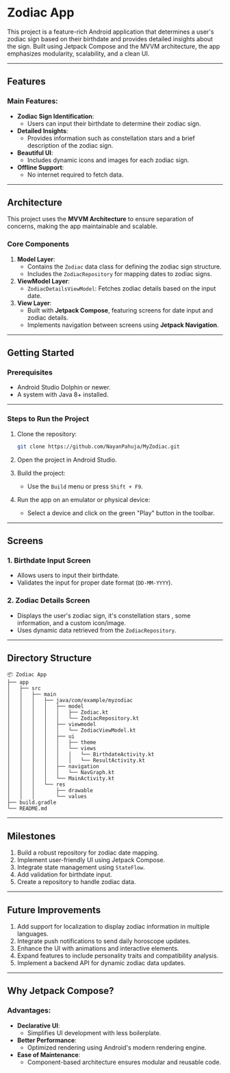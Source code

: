 # Zodiac App

This project is a feature-rich Android application that determines a user's zodiac sign based on their birthdate and provides detailed insights about the sign. Built using Jetpack Compose and the MVVM architecture, the app emphasizes modularity, scalability, and a clean UI.

----------

## Features

### Main Features:

-   **Zodiac Sign Identification**:
    -   Users can input their birthdate to determine their zodiac sign.
-   **Detailed Insights**:
    -   Provides information such as constellation stars and a brief description of the zodiac sign.
-   **Beautiful UI**:
    -   Includes dynamic icons and images for each zodiac sign.
-   **Offline Support**:
    -   No internet required to fetch data.

----------

## Architecture

This project uses the **MVVM Architecture** to ensure separation of concerns, making the app maintainable and scalable.

### Core Components

1.  **Model Layer**:
    -   Contains the `Zodiac` data class for defining the zodiac sign structure.
    -   Includes the `ZodiacRepository` for mapping dates to zodiac signs.
2.  **ViewModel Layer**:
    -   `ZodiacDetailsViewModel`: Fetches zodiac details based on the input date.
3.  **View Layer**:
    -   Built with **Jetpack Compose**, featuring screens for date input and zodiac details.
    -   Implements navigation between screens using **Jetpack Navigation**.

----------

## Getting Started

### Prerequisites

-   Android Studio Dolphin or newer.
-   A system with Java 8+ installed.

----------

### Steps to Run the Project

1.  Clone the repository:
    
    ```bash
    git clone https://github.com/NayanPahuja/MyZodiac.git
    
    ```
    
2.  Open the project in Android Studio.
    
3.  Build the project:
    
    -   Use the `Build` menu or press `Shift + F9`.
4.  Run the app on an emulator or physical device:
    
    -   Select a device and click on the green "Play" button in the toolbar.

----------

## Screens

### 1. **Birthdate Input Screen**

-   Allows users to input their birthdate.
-   Validates the input for proper date format (`DD-MM-YYYY`).

### 2. **Zodiac Details Screen**

-   Displays the user's zodiac sign, it's constellation stars , some information, and a custom icon/image.
-   Uses dynamic data retrieved from the `ZodiacRepository`.

----------

## Directory Structure

```plaintext
📦 Zodiac App
├── app
│   ├── src
│   │   ├── main
│   │   │   ├── java/com/example/myzodiac
│   │   │   │   ├── model
│   │   │   │   │   ├── Zodiac.kt
│   │   │   │   │   └── ZodiacRepository.kt
│   │   │   │   ├── viewmodel
│   │   │   │   │   └── ZodiacViewModel.kt
│   │   │   │   ├── ui
│   │   │   │   │   ├── theme
│   │   │   │   │   └── views
│   │   │   │   │   │   └── BirthdateActivity.kt
│   │   │   │   │   │   └── ResultActivity.kt
│   │   │   │   ├── navigation
│   │   │   │   │   └── NavGraph.kt
│   │   │   │   └── MainActivity.kt
│   │   │   └── res
│   │   │       ├── drawable
│   │   │       └── values
├── build.gradle
└── README.md

```
----------

## Milestones

1.  Build a robust repository for zodiac date mapping.
2.  Implement user-friendly UI using Jetpack Compose.
3.  Integrate state management using `StateFlow`.
4.  Add validation for birthdate input.
5.  Create a repository to handle zodiac data.
----------

## Future Improvements

1.  Add support for localization to display zodiac information in multiple languages.
2.  Integrate push notifications to send daily horoscope updates.
3.  Enhance the UI with animations and interactive elements.
4.  Expand features to include personality traits and compatibility analysis.
5.  Implement a backend API for dynamic zodiac data updates.

----------

## Why Jetpack Compose?

### Advantages:

-   **Declarative UI**:
    -   Simplifies UI development with less boilerplate.
-   **Better Performance**:
    -   Optimized rendering using Android's modern rendering engine.
-   **Ease of Maintenance**:
    -   Component-based architecture ensures modular and reusable code.
